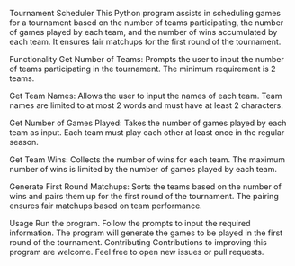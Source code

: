 Tournament Scheduler
This Python program assists in scheduling games for a tournament based on the number of teams participating, the number of games played by each team, and the number of wins accumulated by each team. It ensures fair matchups for the first round of the tournament.

Functionality
Get Number of Teams: Prompts the user to input the number of teams participating in the tournament. The minimum requirement is 2 teams.

Get Team Names: Allows the user to input the names of each team. Team names are limited to at most 2 words and must have at least 2 characters.

Get Number of Games Played: Takes the number of games played by each team as input. Each team must play each other at least once in the regular season.

Get Team Wins: Collects the number of wins for each team. The maximum number of wins is limited by the number of games played by each team.

Generate First Round Matchups: Sorts the teams based on the number of wins and pairs them up for the first round of the tournament. The pairing ensures fair matchups based on team performance.

Usage
Run the program.
Follow the prompts to input the required information.
The program will generate the games to be played in the first round of the tournament.
Contributing
Contributions to improving this program are welcome. Feel free to open new issues or pull requests.
